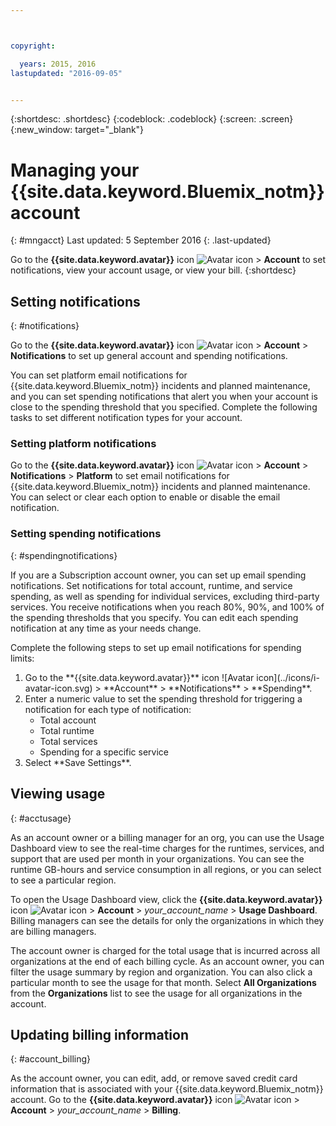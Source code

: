 ```yaml
---



copyright:

  years: 2015, 2016
lastupdated: "2016-09-05"


---
```


{:shortdesc: .shortdesc}
{:codeblock: .codeblock}
{:screen: .screen}
{:new_window: target="_blank"}

# Managing your {{site.data.keyword.Bluemix_notm}} account
{: #mngacct}
Last updated: 5 September 2016
{: .last-updated}

Go to the **{{site.data.keyword.avatar}}** icon ![Avatar icon](../icons/i-avatar-icon.svg) &gt; **Account** to set notifications, view your account usage, or view your bill.
{:shortdesc}


## Setting notifications
{: #notifications}

Go to the **{{site.data.keyword.avatar}}** icon ![Avatar icon](../icons/i-avatar-icon.svg) &gt; **Account** &gt; **Notifications** to set up general account and spending notifications. <!-- Spending notifications are available only for Subscription {{site.data.keyword.Bluemix_notm}} account owners. -->

You can set platform email notifications for {{site.data.keyword.Bluemix_notm}} incidents and planned maintenance, and you can set spending notifications that alert you when your account is close to the spending threshold that you specified. Complete the following tasks to set different notification types for your account.

### Setting platform notifications

Go to the **{{site.data.keyword.avatar}}** icon ![Avatar icon](../icons/i-avatar-icon.svg) &gt; **Account** &gt; **Notifications** &gt; **Platform** to set email notifications for {{site.data.keyword.Bluemix_notm}} incidents and planned maintenance. You can select or clear each option to enable or disable the email notification.

<!-- staging only

**Note**: You are always alerted by email about emergencies and pricing changes.

On the **Platform** tab you can also customize notifications for your orgs, spaces, or applications. Complete the following steps to add a customized notification:

<ol>
<li>Select **Add a Notification**.</li>
<li>Use the search field to find the org, application, service, or resource that you want to set a notification for, or expand the item in the pre-populated list.</li>
<li>Select *Email* to set the notification type.</li>
</ol>

staging only end -->

### Setting spending notifications
{: #spendingnotifications}

If you are a Subscription account owner, you can set up email spending notifications. Set notifications for total account, runtime, and service spending, as well as spending for individual services, excluding third-party services. You receive notifications when you reach 80%, 90%, and 100% of the spending thresholds that you specify. You can edit each spending notification at any time as your needs change.

Complete the following steps to set up email notifications for spending limits:

<ol>
<li>Go to the **{{site.data.keyword.avatar}}** icon ![Avatar icon](../icons/i-avatar-icon.svg) &gt; **Account** &gt;  **Notifications** &gt; **Spending**.</li>
<li>Enter a numeric value to set the spending threshold for triggering a notification for each type of notification:<br />
<ul>
<li>Total account</li>
<li>Total runtime</li>
<li>Total services</li>
<li>Spending for a specific service</li>
</ul>
</li>
<li>Select **Save Settings**.</li>
</ol>



## Viewing usage
{: #acctusage}

As an account owner or a billing manager for an org, you can use the Usage Dashboard view to see the real-time charges for the runtimes, services, and support that are used per month in your organizations. You can see the runtime GB-hours and service consumption in all regions, or you can select to see a particular region.

To open the Usage Dashboard view, click the **{{site.data.keyword.avatar}}** icon ![Avatar icon](../icons/i-avatar-icon.svg) &gt; **Account** &gt; *your_account_name* &gt; **Usage Dashboard**. Billing managers can see the details for only the organizations in which they are billing managers.

The account owner is charged for the total usage that is incurred across all organizations at the end of each billing cycle. As an account owner, you can filter the usage summary by region and organization. You can also click a particular month to see the usage for that month. Select **All Organizations** from the **Organizations** list to see the usage for all organizations in the account.


## Updating billing information
{: #account_billing}

As the account owner, you can edit, add, or remove saved credit card information that is associated with your {{site.data.keyword.Bluemix_notm}} account. Go to the **{{site.data.keyword.avatar}}** icon ![Avatar icon](../icons/i-avatar-icon.svg) &gt; **Account** &gt; *your_account_name* &gt; **Billing**.

